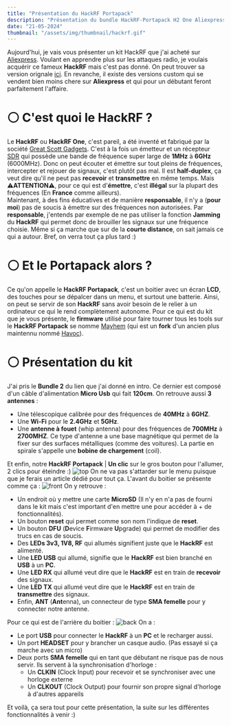 ```yaml
---
title: "Présentation du HackRF Portapack"
description: "Présentation du bundle HackRF-Portapack H2 One Aliexpress avec le firmware Mayhem"
date: "21-05-2024"
thumbnail: "/assets/img/thumbnail/hackrf.gif"
---
```

Aujourd'hui, je vais vous présenter un kit HackRF que j'ai acheté sur [Aliexpress](https://fr.aliexpress.com/item/4000247041639.html?spm=a2g0o.order_list.order_list_main.4.4c3f5e5bxHkKxh&gatewayAdapt=glo2fra).
Voulant en apprendre plus sur les attaques radio, je voulais acquérir ce fameux **HackRF** mais c'est pas donné. On peut trouver sa version orignale [ici](https://www.passion-radio.fr/emetteur-sdr/hackrf-sdr-75.html).
En revanche, il existe des versions custom qui se vendent bien moins chere sur **Aliexpress** et qui pour un débutant feront parfaitement l'affaire. 


# ⚪️ C'est quoi le HackRF ? 
Le **HackRF** ou **HackRF One**, c'est pareil, a été inventé et fabriqué par la société [Great Scott Gadgets](https://greatscottgadgets.com/). 
C'est à la fois un émetteur et un récepteur [SDR](/Mini-cours/SDR/sdr.html) qui possède une bande de fréquence super large de **1MHz** à **6GHz** (6000MHz). 
Donc on peut écouter et émettre sur tout pleins de fréquences, intercepter et rejouer de signaux, c'est plutôt pas mal. Il est **half-duplex**, ça veut dire qu'il ne peut pas **recevoir** et **transmettre** en même temps. 
Mais ⚠️**ATTENTION**⚠️, pour ce qui est d'**émettre**, c'est **illégal** sur la plupart des fréquences (En **France** comme ailleurs).  
Maintenant, à des fins éducatives et de manière **responsable**, il n'y a (**pour moi**) pas de soucis à émettre sur des fréquences non autorisées. Par **responsable**, j'entends par exemple de ne pas utiliser la fonction **Jamming** du **HackRF** qui permet donc de brouiller les signaux sur une fréquence choisie. Même si ça marche que sur de la **courte distance**, on sait jamais ce qui a autour. Bref, on verra tout ça plus tard :) 

# ⚪️ Et le Portapack alors ? 
Ce qu'on appelle le **HackRF Portapack**, c'est un boitier avec un écran **LCD**, des touches pour se dépalcer dans un menu, et surtout une batterie.  Ainsi, on peut se servir de son **HackRF** sans avoir besoin de le relier à un ordinateur ce qui le rend complètement autonome. Pour ce qui est du kit que je vous présente, le **firmware** utilisé pour faire tourner tous les tools sur le **HackRF Portapack** se nomme [Mayhem](https://github.com/portapack-mayhem/mayhem-firmware) (qui est un **fork** d'un ancien plus maintennu nommé [Havoc](https://github.com/furrtek/portapack-havoc/)).

# ⚪️ Présentation du kit
J'ai pris le **Bundle 2** du lien que j'ai donné en intro. Ce dernier est composé d'un câble d'alimentation **Micro Usb** qui fait **120cm**. 
On retrouve aussi **3 antennes** : 
- Une télescopique calibrée pour des fréquences de **40MHz** à **6GHZ**.
- Une **Wi-Fi** pour le **2.4GHz** et **5GHz**.
- Une **antenne à fouet** (whip antenna) pour des fréquences de **700MHz** à **2700MHZ**. Ce type d'antenne a une base magnétique qui permet de la fixer sur des surfaces métalliques (comme des voitures). La partie en spirale s'appelle une **bobine de chargement** (coil). 

Et enfin, notre **HackRF Portapack** | **Un clic** sur le gros bouton pour l'allumer, 2 clics pour éteindre :)
![top](<../../assets/img/hackrf/presentation/top.JPEG>)
On ne va pas s'attarder sur le menu puisque que je ferais un article dédié pour tout ça. 
L'avant du boitier se présente comme ça : 
![front](<../../assets/img/hackrf/presentation/front.JPEG>)
On y retrouve : 
- Un endroit où y mettre une carte **MicroSD** (Il n'y en n'a pas de fourni dans le kit mais c'est important d'en mettre une pour accéder à + de fonctionnalités).
- Un bouton **reset** qui permet comme son nom l'indique de **reset**. 
- Un bouton **DFU** (**D**evice **F**irmware **U**pgrade) qui permet de modifier des trucs en cas de soucis. 
- Des **LEDs 3v3, 1V8, RF** qui allumés signifient juste que le **HackRF** est alimenté.
- Une **LED USB** qui allumé, signifie que le **HackRF** est bien branché en **USB** à un **PC**.
- Une **LED RX** qui allumé veut dire que le **HackRF** est en train de **recevoir** des signaux. 
- Une **LED TX** qui allumé veut dire que le **HackRF** est en train de **transmettre** des signaux. 
- Enfin, **ANT** (**Ant**enna), un connecteur de type **SMA femelle** pour y connecter notre antenne.

Pour ce qui est de l'arrière du boitier : 
![back](../../assets/img/hackrf/presentation/back.JPEG)
On a : 
- Le port **USB** pour connecter le **HackRF** à un **PC** et le recharger aussi.
- Un port **HEADSET** pour y brancher un casque audio. (Pas essayé si ça marche avec un micro)
- Deux ports **SMA femelle** qui en tant que débutant ne risque pas de nous servir. Ils servent à la synchronisation d'horloge : 
  - Un **CLKIN** (Clock Input) pour recevoir et se synchroniser avec une horloge externe
  - Un **CLKOUT** (Clock Output) pour fournir son propre signal d'horloge à d'autres appareils

Et voilà, ça sera tout pour cette présentation, la suite sur les différentes fonctionnalités à venir :) 
